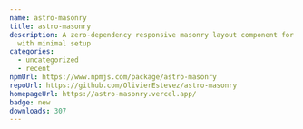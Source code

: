 ```yaml
---
name: astro-masonry
title: astro-masonry
description: A zero-dependency responsive masonry layout component for Astro
  with minimal setup
categories:
  - uncategorized
  - recent
npmUrl: https://www.npmjs.com/package/astro-masonry
repoUrl: https://github.com/OlivierEstevez/astro-masonry
homepageUrl: https://astro-masonry.vercel.app/
badge: new
downloads: 307
---
```

